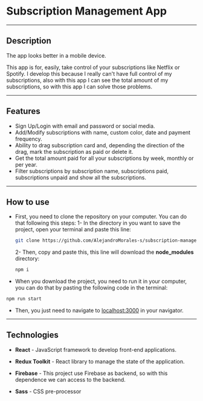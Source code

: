 # Subscription Management App

---

## Description

The app looks better in a mobile device.

This app is for, easily, take control of your subscriptions like Netflix or Spotify.
I develop this because I really can't have full control of my subscriptions, also with this app I can see the total amount of my subscriptions, so with this app I can solve those problems.

---

## Features

* Sign Up/Login with email and password or social media.
* Add/Modify subscriptions with name, custom color, date and payment frequency.
* Ability to drag subscription card and, depending the direction of the drag, mark the subscription as paid or delete it.
* Get the total amount paid for all your subscriptions by week, monthly or per year.
* Filter subscriptions by subscription name, subscriptions paid, subscriptions unpaid and show all the subscriptions.

---

## How to use

* First, you need to clone the repository on your computer. You can do that following this steps:
  1- In the directory in you want to save the project, open your terminal and paste this line:

  ```bash
  git clone https://github.com/AlejandroMorales-s/subscription-management  
  ```

  2- Then, copy and paste this, this line will download the **node_modules** directory:

  ```bash
  npm i
  ```

* When you  download the project, you need to run it in your computer, you can do that by pasting the following code in the terminal:

```bash
npm run start
```

* Then, you just need to navigate to [localhost:3000](http://localhost:3000/) in your navigator.

---

## Technologies

* **React** - JavaScript framework to develop front-end applications.

* **Redux Toolkit** - React library to manage the state of the application.

* **Firebase** - This project use Firebase as backend, so with this dependence we can access to the backend.

* **Sass** - CSS pre-processor

